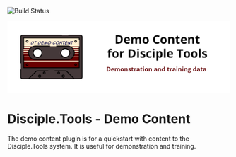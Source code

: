 ![Build Status](https://github.com/DiscipleTools/disciple-tools-demo-content/actions/workflows/ci.yml/badge.svg?branch=master)

![Plugin Banner](https://raw.githubusercontent.com/DiscipleTools/disciple-tools-demo-content/master/includes/images/demo-content-banner.png)
# Disciple.Tools - Demo Content
The demo content plugin is for a quickstart with content to the Disciple.Tools system. It is useful for demonstration and training.
